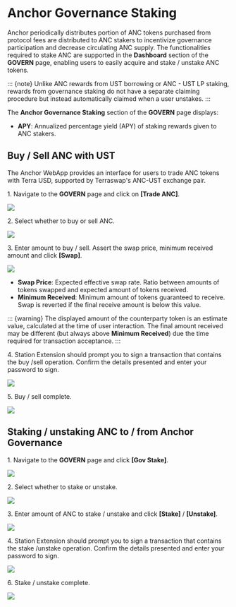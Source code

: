 # Anchor Governance Staking

Anchor periodically distributes portion of ANC tokens purchased from protocol fees are distributed to ANC stakers to incentivize governance participation and decrease circulating ANC supply. The functionalities required to stake ANC are supported in the **Dashboard** section of the **GOVERN** page, enabling users to easily acquire and stake / unstake ANC tokens.

::: {note}
Unlike ANC rewards from UST borrowing or ANC - UST LP staking, rewards from governance staking do not have a separate claiming procedure but instead automatically claimed when a user unstakes.
:::

The **Anchor Governance Staking** section of the **GOVERN** page displays:

* **APY**: Annualized percentage yield (APY) of staking rewards given to ANC stakers.

## Buy / Sell ANC with UST

The Anchor WebApp provides an interface for users to trade ANC tokens with Terra USD, supported by Terraswap's ANC-UST exchange pair.

1\. Navigate to the **GOVERN** page and click on **\[Trade ANC]**.

![](<../../../.gitbook/assets/Govern - staking - trade - 1.png>)

2\. Select whether to buy or sell ANC.

![](<../../../.gitbook/assets/Govern - staking - trade - 2.png>)

3\. Enter amount to buy / sell. Assert the swap price, minimum received amount and click **\[Swap]**.

![](<../../../.gitbook/assets/Govern - staking - trade - 3.png>)

* **Swap Price**: Expected effective swap rate. Ratio between amounts of tokens swapped and expected amount of tokens received.
* **Minimum Received**: Minimum amount of tokens guaranteed to receive. Swap is reverted if the final receive amount is below this value.

::: {warning}
The displayed amount of the counterparty token is an estimate value, calculated at the time of user interaction. The final amount received may be different (but always above **Minimum Received**) due the time required for transaction acceptance.
:::

4\. Station Extension should prompt you to sign a transaction that contains the buy /sell operation. Confirm the details presented and enter your password to sign.

![](<../../../.gitbook/assets/Govern - staking - trade - 4.png>)

5\. Buy / sell complete.

![](<../../../.gitbook/assets/Govern - staking - trade - 5.png>)

## Staking / unstaking ANC to / from Anchor Governance

1\. Navigate to the **GOVERN** page and click **\[Gov Stake]**.

![](<../../../.gitbook/assets/Govern - staking - stake -1.png>)

2\. Select whether to stake or unstake.

![](<../../../.gitbook/assets/Govern - staking - stake - 2.png>)

3\. Enter amount of ANC to stake / unstake and click **\[Stake]** / **\[Unstake]**.

![](<../../../.gitbook/assets/Govern - staking - stake - 3.png>)

4\. Station Extension should prompt you to sign a transaction that contains the stake /unstake operation. Confirm the details presented and enter your password to sign.

![](<../../../.gitbook/assets/Govern - stakiing - stake - 4.png>)

6\. Stake / unstake complete.

![](<../../../.gitbook/assets/Govern - staking - stake - 5.png>)
